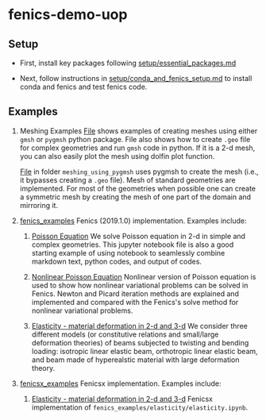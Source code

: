 # fenics-demo-uop

## Setup

- First, install key packages following [setup/essential_packages.md](setup/essential_packages.md)

- Next, follow instructions in [setup/conda_and_fenics_setup.md](setup/conda_and_fenics_setup.md) to install conda and fenics and test fenics code. 

## Examples

1. Meshing Examples
	[File](meshing/create_mesh.ipynb) shows examples of creating meshes using either `gmsh` or `pygmsh` python package. File also shows how to create `.geo` file for complex geometries and run `gmsh` code in python. If it is a 2-d mesh, you can also easily plot the mesh using dolfin plot function. 

	[File](meshing_using_pygmsh/mesh_examples.ipynb) in folder `meshing_using_pygmsh` uses pygmsh to create the mesh (i.e., it bypasses creating a `.geo` file). Mesh of standard geometries are implemented. For most of the geometries when possible one can create a symmetric mesh by creating the mesh of one part of the domain and mirroring it. 

2. [fenics_examples](fenics_examples)
	Fenics (2019.1.0) implementation. Examples include:

	1. [Poisson Equation](fenics_examples/poisson_equation/poisson_equation.ipynb)
		We solve Poisson equation in 2-d in simple and complex geometries. This jupyter notebook file is also a good starting example of using notebook to seamlessly combine markdown text, python codes, and output of codes. 

	2. [Nonlinear Poisson Equation](fenics_examples/nonlinear_poisson_equation/nonlinear_poisson_equation.ipynb)
		Nonlinear version of Poisson equation is used to show how nonlinear variational problems can be solved in Fenics. Newton and Picard iteration methods are explained and implemented and compared with the Fenics's solve method for nonlinear variational problems. 

	3. [Elasticity - material deformation in 2-d and 3-d](fenics_examples/elasticity/elasticity.ipynb)
		We consider three different models (or constitutive relations and small/large deformation theories) of beams subjected to twisting and bending loading: isotropic linear elastic beam, orthotropic linear elastic beam, and beam made of hyperealstic material with large deformation theory. 

3. [fenicsx_examples](fenicsx_examples)
	Fenicsx implementation. Examples include:
	
	1. [Elasticity - material deformation in 2-d and 3-d](fenicsx_examples/elasticity/elasticity.ipynb)
		Fenicsx implementation of `fenics_examples/elasticity/elasticity.ipynb`.